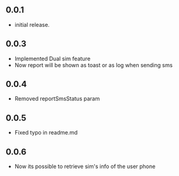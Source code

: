 ## 0.0.1

*  initial release.

## 0.0.3

*  Implemented Dual sim feature
*  Now report will be shown as toast or as log when sending sms

## 0.0.4

*  Removed reportSmsStatus param

## 0.0.5

*  Fixed typo in readme.md

## 0.0.6

*  Now its possible to retrieve sim's info of the user phone

        


